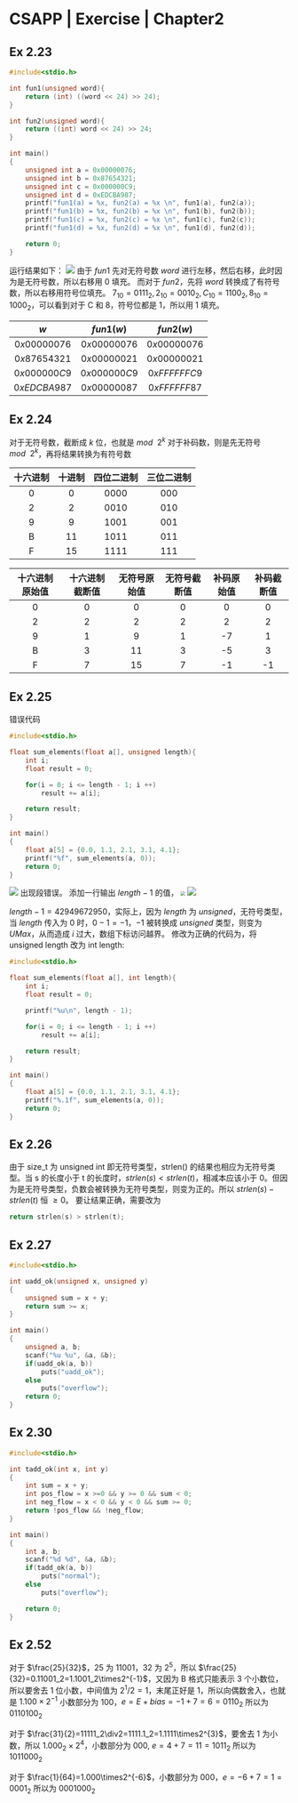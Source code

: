 # CSAPP | Exercise | Chapter2
## Ex 2.23
```c
#include<stdio.h>

int fun1(unsigned word){
    return (int) ((word << 24) >> 24);
}

int fun2(unsigned word){
    return ((int) word << 24) >> 24;
}

int main()
{
    unsigned int a = 0x00000076;
    unsigned int b = 0x87654321;
    unsigned int c = 0x000000C9;
    unsigned int d = 0xEDCBA987;
    printf("fun1(a) = %x, fun2(a) = %x \n", fun1(a), fun2(a));
    printf("fun1(b) = %x, fun2(b) = %x \n", fun1(b), fun2(b));
    printf("fun1(c) = %x, fun2(c) = %x \n", fun1(c), fun2(c));
    printf("fun1(d) = %x, fun2(d) = %x \n", fun1(d), fun2(d));

    return 0;
}    
```
运行结果如下：
![](https://typora-birdy.oss-cn-guangzhou.aliyuncs.com/20240806151730.png)
由于 $fun1$ 先对无符号数 $word$ 进行左移，然后右移，此时因为是无符号数，所以右移用 0 填充。
而对于 $fun2$，先将 $word$ 转换成了有符号数，所以右移用符号位填充。
$7_{10}=0111_2,2_{10}=0010_2,C_{10}=1100_2,8_{10}=1000_2$，可以看到对于 C 和 8，符号位都是 1，所以用 1 填充。

|     $w$      |  $fun1(w)$   |  $fun2(w)$   |
| :----------: | :----------: | :----------: |
| $0x00000076$ | $0x00000076$ | $0x00000076$ |
| $0x87654321$ | $0x00000021$ | $0x00000021$ |
| $0x000000C9$ | $0x000000C9$ | $0xFFFFFFC9$ |
| $0xEDCBA987$ | $0x00000087$ | $0xFFFFFF87$ |
## Ex 2.24
对于无符号数，截断成 $k$ 位，也就是 $mod~~2^k$
对于补码数，则是先无符号 $mod~~2^k$，再将结果转换为有符号数

| 十六进制 | 十进制 | 四位二进制 | 三位二进制 |
| :--: | :-: | :---: | :---: |
|  0   |  0  | 0000  |  000  |
|  2   |  2  | 0010  |  010  |
|  9   |  9  | 1001  |  001  |
|  B   | 11  | 1011  |  011  |
|  F   | 15  | 1111  |  111  |

| 十六进制原始值 | 十六进制截断值 | 无符号原始值 | 无符号截断值 | 补码原始值 | 补码截断值 |
| :-----: | :-----: | :----: | :----: | :---: | :---: |
|    0    |    0    |   0    |   0    |   0   |   0   |
|    2    |    2    |   2    |   2    |   2   |   2   |
|    9    |    1    |   9    |   1    |  -7   |   1   |
|    B    |    3    |   11   |   3    |  -5   |   3   |
|    F    |    7    |   15   |   7    |  -1   |  -1   |
## Ex 2.25
错误代码
```c
#include<stdio.h>

float sum_elements(float a[], unsigned length){
    int i;
    float result = 0;

    for(i = 0; i <= length - 1; i ++)
        result += a[i];

    return result;   
}

int main()
{
    float a[5] = {0.0, 1.1, 2.1, 3.1, 4.1};
    printf("%f", sum_elements(a, 0));
    return 0;
}
```
![](https://typora-birdy.oss-cn-guangzhou.aliyuncs.com/20240806155211.png)
出现段错误。
添加一行输出 $length-1$ 的值，
<img src="https://typora-birdy.oss-cn-guangzhou.aliyuncs.com/20240806155448.png" style="zoom:50%">
![](https://typora-birdy.oss-cn-guangzhou.aliyuncs.com/20240806160001.png)

$length-1=42949672950$，实际上，因为 $length$ 为 $unsigned$，无符号类型，当 $length$ 传入为 $0$ 时，$0-1=-1$，$-1$ 被转换成 $unsigned$ 类型，则变为 $UMax$，从而造成 $i$ 过大，数组下标访问越界。
修改为正确的代码为，将 unsigned length 改为 int length:
```c
#include<stdio.h>

float sum_elements(float a[], int length){
    int i;
    float result = 0;

    printf("%u\n", length - 1);

    for(i = 0; i <= length - 1; i ++)
        result += a[i];

    return result;   
}

int main()
{
    float a[5] = {0.0, 1.1, 2.1, 3.1, 4.1};
    printf("%.1f", sum_elements(a, 0));
    return 0;
}
```
## Ex 2.26
由于 size_t 为 unsigned int 即无符号类型，strlen() 的结果也相应为无符号类型。当 s 的长度小于 t 的长度时，$strlen(s)<strlen(t)$，相减本应该小于 0。但因为是无符号类型，负数会被转换为无符号类型，则变为正的。所以 $strlen(s)-strlen(t)$ 恒 $\geq 0$。
要让结果正确，需要改为
```c
return strlen(s) > strlen(t);
```
## Ex 2.27
```c
#include<stdio.h>

int uadd_ok(unsigned x, unsigned y)
{
    unsigned sum = x + y;
    return sum >= x;
}

int main()
{
    unsigned a, b;
    scanf("%u %u", &a, &b);
    if(uadd_ok(a, b))
        puts("uadd_ok");
    else
        puts("overflow");
    return 0;
}
```
## Ex 2.30
```c
#include<stdio.h>

int tadd_ok(int x, int y)
{
    int sum = x + y;
    int pos_flow = x >=0 && y >= 0 && sum < 0;
    int neg_flow = x < 0 && y < 0 && sum >= 0;
    return !pos_flow && !neg_flow;
}

int main()
{
    int a, b;
    scanf("%d %d", &a, &b);
    if(tadd_ok(a, b))
        puts("normal");
    else
        puts("overflow");

    return 0;
}
```
## Ex 2.52
对于 $\frac{25}{32}$，25 为 11001，32 为 $2^5$，所以 $\frac{25}{32}=0.11001_2=1.1001_2\times2^{-1}$，又因为 B 格式只能表示 3 个小数位，所以要舍去 1 位小数，中间值为 $2^1/2=1$，末尾正好是 1，所以向偶数舍入，也就是 $1.100\times2^{-1}$
小数部分为 100，$e=E+bias=-1+7=6=0110_2$
所以为 $0110100_2$

对于 $\frac{31}{2}=11111_2\div2=1111.1_2=1.1111\times2^{3}$，要舍去 1 为小数，所以 $1.000_2\times2^4$，小数部分为 000, $e=4+7=11=1011_2$
所以为 $1011000_2$

对于 $\frac{1}{64}=1.000\times2^{-6}$，小数部分为 000，$e=-6+7=1=0001_2$
所以为 $0001000_2$


